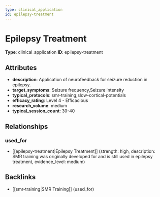 ```yaml
---
type: clinical_application
id: epilepsy-treatment
---
```


# Epilepsy Treatment

**Type**: clinical_application
**ID**: epilepsy-treatment

## Attributes

- **description**: Application of neurofeedback for seizure reduction in epilepsy.
- **target_symptoms**: Seizure frequency,Seizure intensity
- **typical_protocols**: smr-training,slow-cortical-potentials
- **efficacy_rating**: Level 4 - Efficacious
- **research_volume**: medium
- **typical_session_count**: 30-40

## Relationships

### used_for

- [[epilepsy-treatment|Epilepsy Treatment]] (strength: high, description: SMR training was originally developed for and is still used in epilepsy treatment, evidence_level: medium)

## Backlinks

- [[smr-training|SMR Training]] (used_for)

